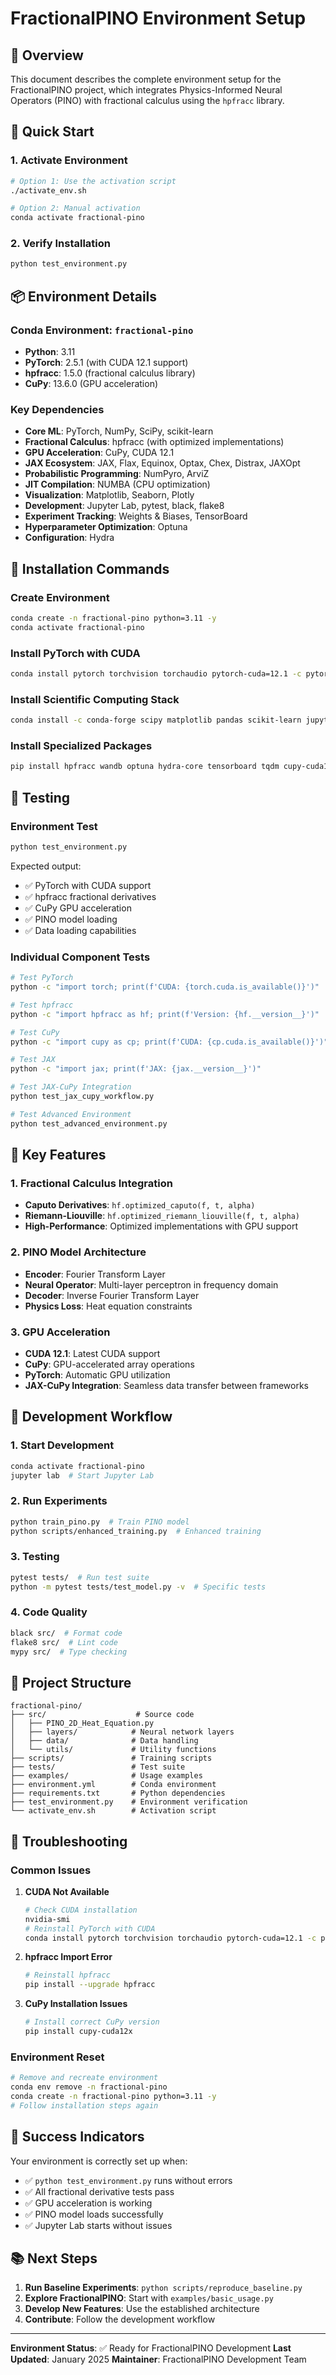 # FractionalPINO Environment Setup

## 🎯 Overview

This document describes the complete environment setup for the FractionalPINO project, which integrates Physics-Informed Neural Operators (PINO) with fractional calculus using the `hpfracc` library.

## 🚀 Quick Start

### 1. Activate Environment
```bash
# Option 1: Use the activation script
./activate_env.sh

# Option 2: Manual activation
conda activate fractional-pino
```

### 2. Verify Installation
```bash
python test_environment.py
```

## 📦 Environment Details

### Conda Environment: `fractional-pino`
- **Python**: 3.11
- **PyTorch**: 2.5.1 (with CUDA 12.1 support)
- **hpfracc**: 1.5.0 (fractional calculus library)
- **CuPy**: 13.6.0 (GPU acceleration)

### Key Dependencies
- **Core ML**: PyTorch, NumPy, SciPy, scikit-learn
- **Fractional Calculus**: hpfracc (with optimized implementations)
- **GPU Acceleration**: CuPy, CUDA 12.1
- **JAX Ecosystem**: JAX, Flax, Equinox, Optax, Chex, Distrax, JAXOpt
- **Probabilistic Programming**: NumPyro, ArviZ
- **JIT Compilation**: NUMBA (CPU optimization)
- **Visualization**: Matplotlib, Seaborn, Plotly
- **Development**: Jupyter Lab, pytest, black, flake8
- **Experiment Tracking**: Weights & Biases, TensorBoard
- **Hyperparameter Optimization**: Optuna
- **Configuration**: Hydra

## 🔧 Installation Commands

### Create Environment
```bash
conda create -n fractional-pino python=3.11 -y
conda activate fractional-pino
```

### Install PyTorch with CUDA
```bash
conda install pytorch torchvision torchaudio pytorch-cuda=12.1 -c pytorch -c nvidia -y
```

### Install Scientific Computing Stack
```bash
conda install -c conda-forge scipy matplotlib pandas scikit-learn jupyter jupyterlab numba -y
```

### Install Specialized Packages
```bash
pip install hpfracc wandb optuna hydra-core tensorboard tqdm cupy-cuda12x
```

## 🧪 Testing

### Environment Test
```bash
python test_environment.py
```

Expected output:
- ✅ PyTorch with CUDA support
- ✅ hpfracc fractional derivatives
- ✅ CuPy GPU acceleration
- ✅ PINO model loading
- ✅ Data loading capabilities

### Individual Component Tests
```bash
# Test PyTorch
python -c "import torch; print(f'CUDA: {torch.cuda.is_available()}')"

# Test hpfracc
python -c "import hpfracc as hf; print(f'Version: {hf.__version__}')"

# Test CuPy
python -c "import cupy as cp; print(f'CUDA: {cp.cuda.is_available()}')"

# Test JAX
python -c "import jax; print(f'JAX: {jax.__version__}')"

# Test JAX-CuPy Integration
python test_jax_cupy_workflow.py

# Test Advanced Environment
python test_advanced_environment.py
```

## 🎯 Key Features

### 1. Fractional Calculus Integration
- **Caputo Derivatives**: `hf.optimized_caputo(f, t, alpha)`
- **Riemann-Liouville**: `hf.optimized_riemann_liouville(f, t, alpha)`
- **High-Performance**: Optimized implementations with GPU support

### 2. PINO Model Architecture
- **Encoder**: Fourier Transform Layer
- **Neural Operator**: Multi-layer perceptron in frequency domain
- **Decoder**: Inverse Fourier Transform Layer
- **Physics Loss**: Heat equation constraints

### 3. GPU Acceleration
- **CUDA 12.1**: Latest CUDA support
- **CuPy**: GPU-accelerated array operations
- **PyTorch**: Automatic GPU utilization
- **JAX-CuPy Integration**: Seamless data transfer between frameworks

## 🔄 Development Workflow

### 1. Start Development
```bash
conda activate fractional-pino
jupyter lab  # Start Jupyter Lab
```

### 2. Run Experiments
```bash
python train_pino.py  # Train PINO model
python scripts/enhanced_training.py  # Enhanced training
```

### 3. Testing
```bash
pytest tests/  # Run test suite
python -m pytest tests/test_model.py -v  # Specific tests
```

### 4. Code Quality
```bash
black src/  # Format code
flake8 src/  # Lint code
mypy src/  # Type checking
```

## 📁 Project Structure

```
fractional-pino/
├── src/                    # Source code
│   ├── PINO_2D_Heat_Equation.py
│   ├── layers/            # Neural network layers
│   ├── data/              # Data handling
│   └── utils/             # Utility functions
├── scripts/               # Training scripts
├── tests/                 # Test suite
├── examples/              # Usage examples
├── environment.yml        # Conda environment
├── requirements.txt       # Python dependencies
├── test_environment.py    # Environment verification
└── activate_env.sh        # Activation script
```

## 🚨 Troubleshooting

### Common Issues

1. **CUDA Not Available**
   ```bash
   # Check CUDA installation
   nvidia-smi
   # Reinstall PyTorch with CUDA
   conda install pytorch torchvision torchaudio pytorch-cuda=12.1 -c pytorch -c nvidia
   ```

2. **hpfracc Import Error**
   ```bash
   # Reinstall hpfracc
   pip install --upgrade hpfracc
   ```

3. **CuPy Installation Issues**
   ```bash
   # Install correct CuPy version
   pip install cupy-cuda12x
   ```

### Environment Reset
```bash
# Remove and recreate environment
conda env remove -n fractional-pino
conda create -n fractional-pino python=3.11 -y
# Follow installation steps again
```

## 🎉 Success Indicators

Your environment is correctly set up when:
- ✅ `python test_environment.py` runs without errors
- ✅ All fractional derivative tests pass
- ✅ GPU acceleration is working
- ✅ PINO model loads successfully
- ✅ Jupyter Lab starts without issues

## 📚 Next Steps

1. **Run Baseline Experiments**: `python scripts/reproduce_baseline.py`
2. **Explore FractionalPINO**: Start with `examples/basic_usage.py`
3. **Develop New Features**: Use the established architecture
4. **Contribute**: Follow the development workflow

---

**Environment Status**: ✅ Ready for FractionalPINO Development
**Last Updated**: January 2025
**Maintainer**: FractionalPINO Development Team
